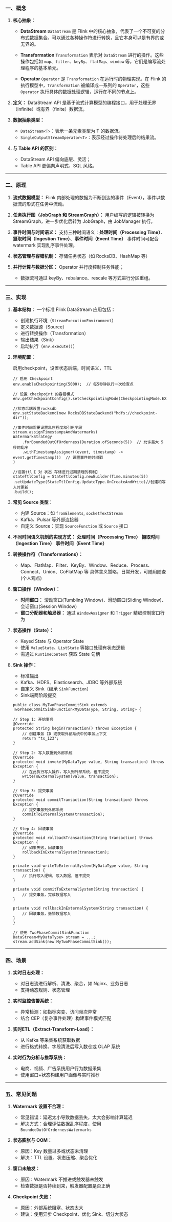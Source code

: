 

### 一、概念

1. **核心抽象：**

   * **DataStream**
     `DataStream` 是 Flink 中的核心抽象，代表了一个不可变的分布式数据集合。可以通过各种操作符进行转换，且它本身可以是有界的或无界的。

   * **Transformation**
     `Transformation` 表示对 `DataStream` 进行的操作。这些操作包括如 `map`、`filter`、`keyBy`、`flatMap`、`window` 等，它们是编写流处理程序的基本单元。

   * **Operator**
     `Operator` 是 `Transformation` 在运行时的物理实现。在 Flink 的执行模型中，`Transformation` 被编译成一系列的 `Operator`，这些 `Operator` 执行具体的数据处理逻辑，运行在不同的节点上。

2. **定义：**
   DataStream API 是基于流式计算模型的编程接口，用于处理无界（infinite）或有界（finite）数据流。

3. **数据抽象类型：**

   * `DataStream<T>`：表示一条元素类型为 T 的数据流。
   * `SingleOutputStreamOperator<T>`：表示经过操作符处理后的结果流。

4. **与 Table API 的区别：**

   * DataStream API 偏向底层、灵活；
   * Table API 更偏向声明式、SQL 风格。

---

### 二、原理

1. **流式数据模型：**
   Flink 内部处理的数据为不断到达的事件（Event），事件以数据流的形式在任务中流动。

2. **任务执行图（JobGraph 和 StreamGraph）：**
   用户编写的逻辑被转换为 StreamGraph，进一步优化后转为 JobGraph，由 JobManager 执行。

3. **事件时间与时间语义：**
   支持三种时间语义：**处理时间（Processing Time）**、 **摄取时间（Ingestion Time）**、**事件时间（Event Time）**
   事件时间可配合 watermark 实现乱序事件处理。

4. **状态管理与容错机制：** 存储任务状态（如 RocksDB、HashMap 等）

5. **并行计算与数据分区：** Operator 并行度控制任务性能；
   * 数据流可通过 keyBy、rebalance、rescale 等方式进行分区重组。

---

### 三、实现

1. **基本结构：**
   一个标准 Flink DataStream 应用包括：

   * 创建执行环境（`StreamExecutionEnvironment`）
   * 定义数据源（Source）
   * 进行转换操作（Transformation）
   * 输出结果（Sink）
   * 启动执行（`env.execute()`）
2. **环境配置：**
    
    启用checkpoint，设置状态后端，时间语义，TTL 
    ```
   // 启用 Checkpoint
    env.enableCheckpointing(5000);  // 每5秒钟执行一次检查点
    
    // 设置 checkpoint 的容错模式
    env.getCheckpointConfig().setCheckpointingMode(CheckpointingMode.EXACTLY_ONCE);
    
    //状态后端设置rocksdb
    env.setStateBackend(new RocksDBStateBackend("hdfs://checkpoint-dir"));
    
    //事件时间需要设置乱序程度和引用字段
    stream.assignTimestampsAndWatermarks(
    WatermarkStrategy
        .forBoundedOutOfOrderness(Duration.ofSeconds(5))  // 允许最大 5 秒的乱序
        .withTimestampAssigner((event, timestamp) -> event.getTimestamp())  // 设置事件的时间戳
    )
    
    //设置ttl【 对 状态 存储进行过期清理的机制】
    stateTtlConfig = StateTtlConfig.newBuilder(Time.minutes(5))
    .setUpdateType(StateTtlConfig.UpdateType.OnCreateAndWrite)//创建和写入时更新
    .build();
    ```

3. **常见 Source 类型：**

   * 内建 Source：如 `fromElements`, `socketTextStream`
   * Kafka、Pulsar 等外部连接器
   * 自定义 Source：实现 `SourceFunction` 或 `Source` 接口

4. **不同时间语义机制的实现方式：**
  **处理时间（Processing Time）**
  **摄取时间（Ingestion Time）**
  **事件时间（Event Time）**

5. **转换操作符（Transformations）：**
   * Map、FlatMap、Filter、KeyBy、Window、Reduce、Process、Connect、Union、CoFlatMap 等
  具体含义暂略，日常开发，可随用随查(个人观点)

6. **窗口操作（Window）：**

   * **时间窗口：** 滚动窗口(Tumbling Window)、滑动窗口(Sliding Window)、会话窗口(Session Window)
   * **窗口分配器和触发器：** 通过 `WindowAssigner` 和 `Trigger` 精细控制窗口行为

7. **状态操作（State）：**

   * Keyed State 与 Operator State
   * 使用 `ValueState`、`ListState` 等接口处理有状态逻辑
   * 需通过 `RuntimeContext` 获取 State 句柄

8. **Sink 操作：**

   * 标准输出
   * Kafka、HDFS、Elasticsearch、JDBC 等外部系统
   * 自定义 Sink（继承 `SinkFunction`）
   * Sink端两阶段提交
    ```
    public class MyTwoPhaseCommitSink extends TwoPhaseCommitSinkFunction<MyDataType, String, String> {

    // Step 1: 开始事务
    @Override
    protected String beginTransaction() throws Exception {
        // 创建事务 ID 或获取外部系统中的事务上下文
        return "tx_123";
    }

    // Step 2: 写入数据到外部系统
    @Override
    protected void invoke(MyDataType value, String transaction) throws Exception {
        // 在此执行写入操作，写入到外部系统，但不提交
        writeToExternalSystem(value, transaction);
    }

    // Step 3: 提交事务
    @Override
    protected void commitTransaction(String transaction) throws Exception {
        // 提交事务到外部系统
        commitToExternalSystem(transaction);
    }

    // Step 4: 回滚事务
    @Override
    protected void rollbackTransaction(String transaction) throws Exception {
        // 如果失败，回滚事务
        rollbackInExternalSystem(transaction);
    }
    
    private void writeToExternalSystem(MyDataType value, String transaction) {
        // 执行写入逻辑，写入数据，但不提交
    }

    private void commitToExternalSystem(String transaction) {
        // 提交事务，完成数据写入
    }

    private void rollbackInExternalSystem(String transaction) {
        // 回滚事务，撤销数据写入
    }
    }

    // 使用 TwoPhaseCommitSinkFunction
    DataStream<MyDataType> stream = ...;
    stream.addSink(new MyTwoPhaseCommitSink());

    ```

---

### 四、场景

1. **实时日志处理：**

   * 对日志流进行解析、清洗、聚合，如 Nginx、业务日志
   * 支持动态规则、状态管理

2. **实时监控告警系统：**

   * 异常检测：如指标突变、访问频次异常
   * 结合 CEP（复杂事件处理）构建事件模式匹配

3. **实时ETL（Extract-Transform-Load）：**

   * 从 Kafka 等采集系统获取数据
   * 进行格式转换、字段清洗后写入数仓或 OLAP 系统

4. **实时行为分析与推荐系统：**

   * 电商、视频、广告系统用户行为数据采集
   * 使用窗口+状态构建用户画像与实时推荐


---

### 五、常见问题

1. **Watermark 设置不合理：**

   * 常见错误：延迟太小导致数据丢失，太大会影响计算延迟
   * 解决方式：合理评估数据乱序程度，使用 `BoundedOutOfOrdernessWatermarks`

2. **状态膨胀与 OOM：**

   * 原因：Key 数量过多或状态未清理
   * 解决：TTL 设置、状态压缩、聚合优化

3. **窗口未触发：**

   * 原因：Watermark 不推进或触发器未触发
   * 检查数据是否持续到来，触发器配置是否正确

4. **Checkpoint 失败：**

   * 原因：外部系统阻塞、状态太大
   * 建议：使用异步 Checkpoint、优化 Sink、切分大状态


